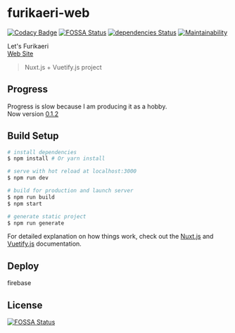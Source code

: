 # furikaeri-web
[![Codacy Badge](https://api.codacy.com/project/badge/Grade/cbb2daafec32460e99c92a83e23dd066)](https://app.codacy.com/app/tomatoaiu/Furikaeri?utm_source=github.com&utm_medium=referral&utm_content=tomatoaiu/Furikaeri&utm_campaign=badger)
[![FOSSA Status](https://app.fossa.io/api/projects/git%2Bgithub.com%2Ftomatoaiu%2FFurikaeri.svg?type=shield)](https://app.fossa.io/projects/git%2Bgithub.com%2Ftomatoaiu%2FFurikaeri?ref=badge_shield)
[![dependencies Status](https://david-dm.org/tomatoaiu/Furikaeri/status.svg)](https://david-dm.org/tomatoaiu/Furikaeri)
[![Maintainability](https://api.codeclimate.com/v1/badges/6b60b08cc57b45ed0815/maintainability)](https://codeclimate.com/github/tomatoaiu/Furikaeri/maintainability)

Let's Furikaeri  
[Web Site](https://lets-furikaeri.firebaseapp.com/)
> Nuxt.js + Vuetify.js project

## Progress
Progress is slow because I am producing it as a hobby.  
Now version [0.1.2](https://github.com/tomatoaiu/Furikaeri/releases)  

## Build Setup

``` bash
# install dependencies
$ npm install # Or yarn install

# serve with hot reload at localhost:3000
$ npm run dev

# build for production and launch server
$ npm run build
$ npm start

# generate static project
$ npm run generate
```

For detailed explanation on how things work, check out the [Nuxt.js](https://github.com/nuxt/nuxt.js) and [Vuetify.js](https://vuetifyjs.com/) documentation.

## Deploy
firebase

## License
[![FOSSA Status](https://app.fossa.io/api/projects/git%2Bgithub.com%2Ftomatoaiu%2FFurikaeri.svg?type=large)](https://app.fossa.io/projects/git%2Bgithub.com%2Ftomatoaiu%2FFurikaeri?ref=badge_large)
